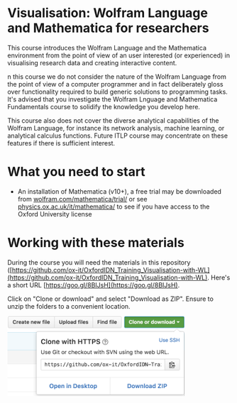 # Visualisation: Wolfram Language and Mathematica for researchers

This course introduces the Wolfram Language and the Mathematica environment from the point of view of an user interested (or experienced) in visualising research data and creating interactive content.

n this course we do not consider the nature of the Wolfram Language from the point of view of a computer programmer and in fact deliberately gloss over functionality required to build generic solutions to programming tasks. It's advised that you investigate the Wolfram Lnguage and Mathematica Fundamentals course to solidify the knowledge you develop here.

This course also does not cover the diverse analytical capabilities of the Wolfram Language, for instance its network analysis, machine learning, or analytical calculus functions. Future ITLP course may concentrate on these features if there is sufficient interest.

# What you need to start

- An installation of Mathematica (v10+), a free trial may be downloaded from [wolfram.com/mathematica/trial/](wolfram.com/mathematica/trial/) or see [physics.ox.ac.uk/it/mathematica/](http://www.physics.ox.ac.uk/it/mathematica/) to see if you have access to the Oxford University license

# Working with these materials

During the course you will need the materials in this repository ([https://github.com/ox-it/OxfordIDN_Training_Visualisation-with-WL](https://github.com/ox-it/OxfordIDN_Training_Visualisation-with-WL). Here's a short URL [https://goo.gl/8BIJsH](https://goo.gl/8BIJsH).

Click on "Clone or download" and select "Download as ZIP". Ensure to unzip the folders to a convenient location.


<img src="/download-repo.png" width="400">
